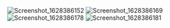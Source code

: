 ![Screenshot_1628386152](https://user-images.githubusercontent.com/80811497/129443956-73d417aa-41a4-4b75-9a92-7378ef51fdce.png)
![Screenshot_1628386169](https://user-images.githubusercontent.com/80811497/129443964-52e975a0-455d-4d13-a111-104b65933e29.png)
![Screenshot_1628386178](https://user-images.githubusercontent.com/80811497/129443974-cef47e62-b891-4003-adc3-aa620eb413ac.png)
![Screenshot_1628386181](https://user-images.githubusercontent.com/80811497/129443978-d976a97f-8a06-4b88-83b2-9bc1066a78d0.png)
